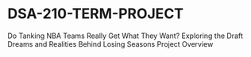 # DSA-210-TERM-PROJECT
Do Tanking NBA Teams Really Get What They Want? Exploring the Draft Dreams and Realities Behind Losing Seasons
Project Overview
